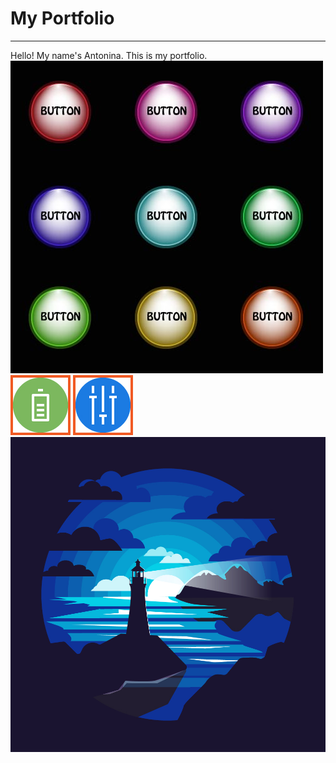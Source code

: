 # My Portfolio
----
Hello! My name's Antonina.
This is my portfolio.
![Цветные кнопки](illustrator/color_button.jpg "Цветные кнопки")
![Иконка запуска №01](illustrator/launcher_icons-01.jpg "Иконка запуска №01")
![Иконка запуска №02](illustrator/launcher_icons-02.jpg "Иконка запуска №02")
![Маяк](illustrator/lighthouse.jpg "Маяк")